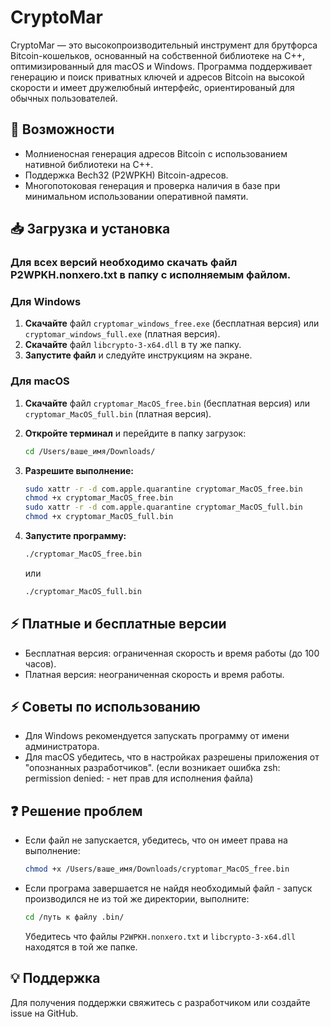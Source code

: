 # CryptoMar

CryptoMar — это высокопроизводительный инструмент для брутфорса Bitcoin-кошельков, основанный на собственной библиотеке на C++, оптимизированный для macOS и Windows. Программа поддерживает генерацию и поиск приватных ключей и адресов Bitcoin на высокой скорости и имеет дружелюбный интерфейс, ориентированый для обычных пользователей.

## 🚀 Возможности

* Молниеносная генерация адресов Bitcoin с использованием нативной библиотеки на C++.
* Поддержка Bech32 (P2WPKH) Bitcoin-адресов.
* Многопотоковая генерация и проверка наличия в базе при минимальном использовании оперативной памяти.
  
## 📥 Загрузка и установка

### Для всех версий необходимо скачать файл P2WPKH.nonxero.txt в папку с исполняемым файлом.

### Для Windows

1. **Скачайте** файл `cryptomar_windows_free.exe` (бесплатная версия) или `cryptomar_windows_full.exe` (платная версия).
2. **Скачайте** файл `libcrypto-3-x64.dll` в ту же папку.
3. **Запустите файл** и следуйте инструкциям на экране.

### Для macOS

1. **Скачайте** файл `cryptomar_MacOS_free.bin` (бесплатная версия) или `cryptomar_MacOS_full.bin` (платная версия).
2. **Откройте терминал** и перейдите в папку загрузок:

   ```bash
   cd /Users/ваше_имя/Downloads/
   ```
3. **Разрешите выполнение:**

   ```bash
   sudo xattr -r -d com.apple.quarantine cryptomar_MacOS_free.bin
   chmod +x cryptomar_MacOS_free.bin
   sudo xattr -r -d com.apple.quarantine cryptomar_MacOS_full.bin
   chmod +x cryptomar_MacOS_full.bin
   ```
4. **Запустите программу:**

   ```bash
   ./cryptomar_MacOS_free.bin
   ```
   или
   
   ```bash
   ./cryptomar_MacOS_full.bin
   ```

## ⚡ Платные и бесплатные версии

* Бесплатная версия: ограниченная скорость и время работы (до 100 часов).
* Платная версия: неограниченная скорость и время работы.

## ⚡ Советы по использованию

* Для Windows рекомендуется запускать программу от имени администратора.
* Для macOS убедитесь, что в настройках разрешены приложения от "опознанных разработчиков".
  (если возникает ошибка zsh: permission denied: - нет прав для исполнения файла)

## ❓ Решение проблем

* Если файл не запускается, убедитесь, что он имеет права на выполнение:

  ```bash
  chmod +x /Users/ваше_имя/Downloads/cryptomar_MacOS_free.bin
  ```

* Если програма завершается не найдя необходимый файл - запуск производился не
  из той же директории, выполните:
  ```bash
  cd /путь к файлу .bin/
  ```
  Убедитесь что файлы `P2WPKH.nonxero.txt` и `libcrypto-3-x64.dll` находятся в
  той же папке.

## 💡 Поддержка

Для получения поддержки свяжитесь с разработчиком или создайте issue на GitHub.
